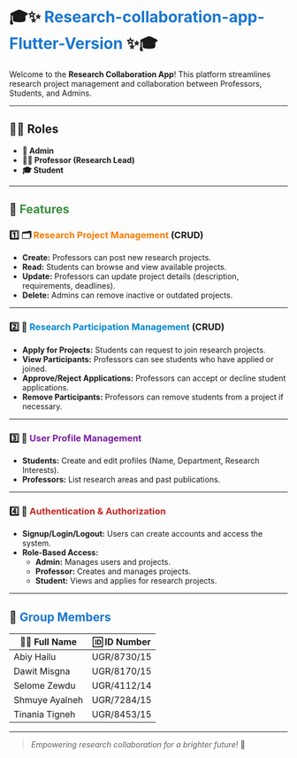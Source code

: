 # 🎓✨ <span style="color:#1976D2">Research-collaboration-app-Flutter-Version</span> ✨🎓

Welcome to the **Research Collaboration App**! This platform streamlines research project management and collaboration between Professors, Students, and Admins.

---

## 🧑‍💼 **Roles**

- **👑 Admin**
- **🧑‍🔬 Professor (Research Lead)**
- **🎓 Student**

---

## 🚀 <span style="color:#388E3C">Features</span>

### 1️⃣ 🗂️ <span style="color:#F57C00">Research Project Management</span> (CRUD)
- **Create:** Professors can post new research projects.
- **Read:** Students can browse and view available projects.
- **Update:** Professors can update project details (description, requirements, deadlines).
- **Delete:** Admins can remove inactive or outdated projects.

---

### 2️⃣ 🤝 <span style="color:#0288D1">Research Participation Management</span> (CRUD)
- **Apply for Projects:** Students can request to join research projects.
- **View Participants:** Professors can see students who have applied or joined.
- **Approve/Reject Applications:** Professors can accept or decline student applications.
- **Remove Participants:** Professors can remove students from a project if necessary.

---

### 3️⃣ 👤 <span style="color:#7B1FA2">User Profile Management</span>
- **Students:** Create and edit profiles (Name, Department, Research Interests).
- **Professors:** List research areas and past publications.

---

### 4️⃣ 🔐 <span style="color:#C62828">Authentication & Authorization</span>
- **Signup/Login/Logout:** Users can create accounts and access the system.
- **Role-Based Access:**
  - **Admin:** Manages users and projects.
  - **Professor:** Creates and manages projects.
  - **Student:** Views and applies for research projects.

---

## 👥 <span style="color:#1976D2">Group Members</span>

| 🧑‍💻 Full Name         | 🆔 ID Number      |
|------------------------|-------------------|
| Abiy Hailu             | UGR/8730/15       |
| Dawit Misgna           | UGR/8170/15       |
| Selome Zewdu           | UGR/4112/14       |
| Shmuye Ayalneh         | UGR/7284/15       |
| Tinania Tigneh         | UGR/8453/15       |

---

> _Empowering research collaboration for a brighter future!_ 🌟
